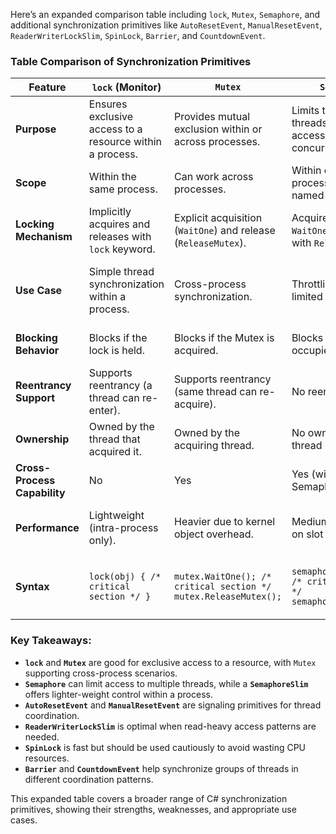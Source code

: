 Here’s an expanded comparison table including `lock`, `Mutex`, `Semaphore`, and additional synchronization primitives like `AutoResetEvent`, `ManualResetEvent`, `ReaderWriterLockSlim`, `SpinLock`, `Barrier`, and `CountdownEvent`.

### Table Comparison of Synchronization Primitives

| Feature                       | `lock` (Monitor)                         | `Mutex`                                     | `Semaphore`                                | `AutoResetEvent`                          | `ManualResetEvent`                        | `ReaderWriterLockSlim`                    | `SpinLock`                                | `Barrier`                                 | `CountdownEvent`                          |
|-------------------------------|-----------------------------------------|--------------------------------------------|-------------------------------------------|-------------------------------------------|-------------------------------------------|-------------------------------------------|-------------------------------------------|-------------------------------------------|-------------------------------------------|
| **Purpose**                   | Ensures exclusive access to a resource within a process. | Provides mutual exclusion within or across processes. | Limits the number of threads that can access a resource concurrently. | Signals one waiting thread upon a state change. | Signals all waiting threads until manually reset. | Allows multiple readers or one writer access to a resource. | Low-overhead locking for short-lived tasks. | Synchronizes multiple threads at a specific point. | Blocks until its count reaches zero.     |
| **Scope**                     | Within the same process.                 | Can work across processes.                 | Within or across processes (with named Semaphores). | Within the same process.                  | Within the same process.                  | Within the same process.                  | Within the same process.                  | Within the same process.                  | Within the same process.                  |
| **Locking Mechanism**         | Implicitly acquires and releases with `lock` keyword. | Explicit acquisition (`WaitOne`) and release (`ReleaseMutex`). | Acquired with `WaitOne` and released with `Release`. | Blocks threads and automatically resets after one thread is released. | Blocks threads but remains signaled until manually reset. | Supports reader/writer locks for finer-grained control. | Busy-wait loop until the lock is acquired. | Blocks threads until all participants have arrived. | Decrements a count and blocks until it reaches zero. |
| **Use Case**                  | Simple thread synchronization within a process. | Cross-process synchronization.             | Throttling access to limited resources.   | Thread signaling; releasing one thread at a time. | Thread signaling; releasing all threads at once. | High read frequency, low write frequency scenarios. | High-performance scenarios for very short critical sections. | Synchronizing threads at specific phases. | Waiting for multiple tasks to complete.   |
| **Blocking Behavior**         | Blocks if the lock is held.             | Blocks if the Mutex is acquired.           | Blocks if all slots are occupied.         | Blocks until signaled.                    | Blocks until signaled.                    | Blocks readers if a writer is active and vice versa. | Busy-waits (spins) until lock is free.   | Blocks until all participants reach it.   | Blocks until the count reaches zero.     |
| **Reentrancy Support**        | Supports reentrancy (a thread can re-enter). | Supports reentrancy (same thread can re-acquire). | No reentrancy.                            | No reentrancy.                            | No reentrancy.                            | No reentrancy.                            | No reentrancy.                            | N/A                                       | N/A                                       |
| **Ownership**                 | Owned by the thread that acquired it.    | Owned by the acquiring thread.             | No ownership; any thread can release it.  | No ownership; any thread can signal.      | No ownership; any thread can signal.      | N/A (depends on reader/writer role).      | No ownership (busy-waiting primitive).    | N/A (used for thread coordination).       | N/A (used for thread coordination).       |
| **Cross-Process Capability**  | No                                      | Yes                                       | Yes (with named Semaphores).              | No                                        | No                                        | No                                        | No                                        | No                                        | No                                        |
| **Performance**               | Lightweight (intra-process only).       | Heavier due to kernel object overhead.     | Medium, dependent on slot contention.     | Medium.                                   | Medium.                                   | Good for reader-heavy workloads.          | High performance, but CPU-intensive if contention exists. | Moderate; depends on participant count.   | Moderate; depends on count and waiting threads.   |
| **Syntax**                    | `lock(obj) { /* critical section */ }`  | `mutex.WaitOne(); /* critical section */ mutex.ReleaseMutex();` | `semaphore.WaitOne(); /* critical section */ semaphore.Release();` | `autoResetEvent.WaitOne(); /* critical section */ autoResetEvent.Set();` | `manualResetEvent.WaitOne(); /* critical section */ manualResetEvent.Set();` | `rwLock.EnterReadLock(); /* read */ rwLock.ExitReadLock(); rwLock.EnterWriteLock(); /* write */ rwLock.ExitWriteLock();` | `spinLock.Enter(); /* critical section */ spinLock.Exit();` | `barrier.SignalAndWait(); /* critical section */` | `countdownEvent.Signal(); countdownEvent.Wait();` |

### Key Takeaways:
- **`lock`** and **`Mutex`** are good for exclusive access to a resource, with `Mutex` supporting cross-process scenarios.
- **`Semaphore`** can limit access to multiple threads, while a **`SemaphoreSlim`** offers lighter-weight control within a process.
- **`AutoResetEvent`** and **`ManualResetEvent`** are signaling primitives for thread coordination.
- **`ReaderWriterLockSlim`** is optimal when read-heavy access patterns are needed.
- **`SpinLock`** is fast but should be used cautiously to avoid wasting CPU resources.
- **`Barrier`** and **`CountdownEvent`** help synchronize groups of threads in different coordination patterns.

This expanded table covers a broader range of C# synchronization primitives, showing their strengths, weaknesses, and appropriate use cases.
